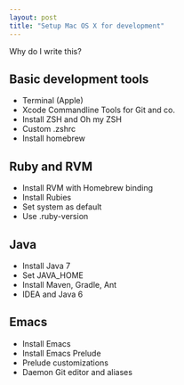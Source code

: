 ```yaml
---
layout: post
title: "Setup Mac OS X for development"
---
```


Why do I write this?

Basic development tools
--------------------------------

* Terminal (Apple)
* Xcode Commandline Tools for Git and co.
* Install ZSH and Oh my ZSH
* Custom .zshrc
* Install homebrew

Ruby and RVM
--------------------

* Install RVM with Homebrew binding
* Install Rubies
* Set system as default
* Use .ruby-version

Java
------

* Install Java 7
* Set JAVA_HOME
* Install Maven, Gradle, Ant
* IDEA and Java 6

Emacs
---------

* Install Emacs
* Install Emacs Prelude
* Prelude customizations
* Daemon Git editor and aliases
